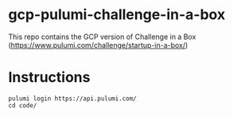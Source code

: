 # gcp-pulumi-challenge-in-a-box

This repo contains the GCP version of Challenge in a Box (https://www.pulumi.com/challenge/startup-in-a-box/)


# Instructions

    pulumi login https://api.pulumi.com/
    cd code/
